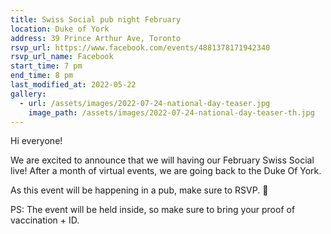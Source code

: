 ```yaml
---
title: Swiss Social pub night February
location: Duke of York
address: 39 Prince Arthur Ave, Toronto
rsvp_url: https://www.facebook.com/events/4881378171942340
rsvp_url_name: Facebook
start_time: 7 pm
end_time: 8 pm
last_modified_at: 2022-05-22
gallery:
  - url: /assets/images/2022-07-24-national-day-teaser.jpg
    image_path: /assets/images/2022-07-24-national-day-teaser-th.jpg
---
```


Hi everyone!

We are excited to announce that we will having our February Swiss Social live!
After a month of virtual events, we are going back to the Duke Of York.

As this event will be happening in a pub, make sure to RSVP.
:slightly_smiling_face:

PS: The event will be held inside, so make sure to bring your proof of
vaccination + ID.
